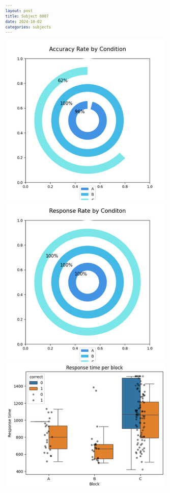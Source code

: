 ```yaml
---
layout: post
title: Subject 8007
date: 2024-10-02
categories: subjects
---
```


![](data/8007/run-1/8007_accuracy_rate.png)
![](data/8007/run-1/8007_response_rate.png)
![](data/8007/run-1/8007_rt.png)

